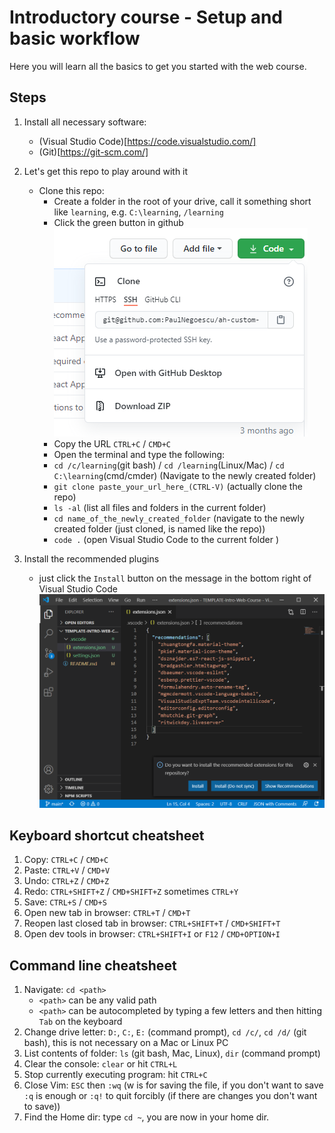 # Introductory course - Setup and basic workflow

Here you will learn all the basics to get you started with the web course.

## Steps

1. Install all necessary software:

   - (Visual Studio Code)[https://code.visualstudio.com/]
   - (Git)[https://git-scm.com/]

2. Let's get this repo to play around with it

   - Clone this repo:
     - Create a folder in the root of your drive, call it something short like `learning`, e.g. `C:\learning`, `/learning`
     - Click the green button in github
       ![Clone the repo](images/CloneRepo.png 'Clone Repo')
     - Copy the URL `CTRL+C` / `CMD+C`
     - Open the terminal and type the following:
     - `cd /c/learning`(git bash) / `cd /learning`(Linux/Mac) / `cd C:\learning`(cmd/cmder) (Navigate to the newly created folder)
     - `git clone paste_your_url_here_(CTRL-V)` (actually clone the repo)
     - `ls -al` (list all files and folders in the current folder)
     - `cd name_of_the_newly_created_folder` (navigate to the newly created folder (just cloned, is named like the repo))
     - `code .` (open Visual Studio Code to the current folder )

3. Install the recommended plugins
   - just click the `Install` button on the message in the bottom right of Visual Studio Code
     ![Install recommended Plugins](images/RecommendedPlugins.png 'How to install recommended plugins')

## Keyboard shortcut cheatsheet

1. Copy: `CTRL+C` / `CMD+C`
2. Paste: `CTRL+V` / `CMD+V`
3. Undo: `CTRL+Z` / `CMD+Z`
4. Redo: `CTRL+SHIFT+Z` / `CMD+SHIFT+Z` sometimes `CTRL+Y`
5. Save: `CTRL+S` / `CMD+S`
6. Open new tab in browser: `CTRL+T` / `CMD+T`
7. Reopen last closed tab in browser: `CTRL+SHIFT+T` / `CMD+SHIFT+T`
8. Open dev tools in browser: `CTRL+SHIFT+I` or `F12` / `CMD+OPTION+I`

## Command line cheatsheet

1. Navigate: `cd <path>`
   - `<path>` can be any valid path
   - `<path>` can be autocompleted by typing a few letters and then hitting `Tab` on the keyboard
2. Change drive letter: `D:`, `C:`, `E:` (command prompt), `cd /c/`, `cd /d/` (git bash), this is not necessary on a Mac or Linux PC
3. List contents of folder: `ls` (git bash, Mac, Linux), `dir` (command prompt)
4. Clear the console: `clear` or hit `CTRL+L`
5. Stop currently executing program: hit `CTRL+C`
6. Close Vim: `ESC` then `:wq` (w is for saving the file, if you don't want to save `:q` is enough or `:q!` to quit forcibly (if there are changes you don't want to save))
7. Find the Home dir: type `cd ~`, you are now in your home dir.
